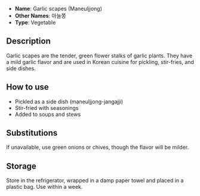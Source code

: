- **Name**: Garlic scapes (Maneuljjong)
- **Other Names**: 마늘쫑
- **Type**: Vegetable

## Description

Garlic scapes are the tender, green flower stalks of garlic plants. They have a mild garlic flavor and are used in Korean cuisine for pickling, stir-fries, and side dishes.

## How to use

- Pickled as a side dish (maneuljjong-jangajji)
- Stir-fried with seasonings
- Added to soups and stews

## Substitutions

If unavailable, use green onions or chives, though the flavor will be milder.

## Storage

Store in the refrigerator, wrapped in a damp paper towel and placed in a plastic bag. Use within a week. 